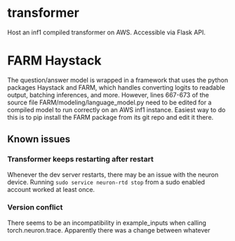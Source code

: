 # transformer
Host an inf1 compiled transformer on AWS. Accessible via Flask API.

# FARM Haystack
The question/answer model is wrapped in a framework that uses the python packages Haystack and FARM, which handles converting logits to readable output, batching inferences, and more.  However, lines 667-673 of the source file FARM/modeling/language_model.py need to be edited for a compiled model to run correctly on an AWS inf1 instance.  Easiest way to do this is to pip install the FARM package from its git repo and edit it there. 


## Known issues
### Transformer keeps restarting after restart
Whenever the dev server restarts, there may be an issue with the neuron device. Running `sudo service neuron-rtd stop` from a sudo enabled account worked at least once.

### Version conflict
There seems to be an incompatibility in example_inputs when calling torch.neuron.trace. Apparently there was a change between whatever